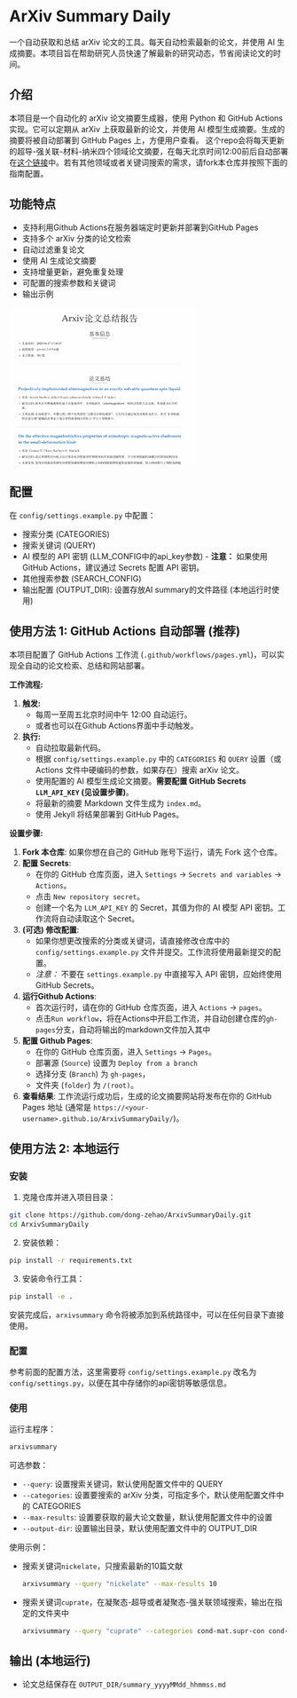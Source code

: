 # ArXiv Summary Daily

一个自动获取和总结 arXiv 论文的工具。每天自动检索最新的论文，并使用 AI 生成摘要。本项目旨在帮助研究人员快速了解最新的研究动态，节省阅读论文的时间。
## 介绍
本项目是一个自动化的 arXiv 论文摘要生成器，使用 Python 和 GitHub Actions 实现。它可以定期从 arXiv 上获取最新的论文，并使用 AI 模型生成摘要。生成的摘要将被自动部署到 GitHub Pages 上，方便用户查看。
这个repo会将每天更新的超导-强关联-材料-纳米四个领域论文摘要，在每天北京时间12:00前后自动部署在[这个链接](https://dong-zehao.github.io/ArxivSummaryDaily/)中。若有其他领域或者关键词搜索的需求，请fork本仓库并按照下面的指南配置。

## 功能特点

- 支持利用Github Actions在服务器端定时更新并部署到GitHub Pages
- 支持多个 arXiv 分类的论文检索
- 自动过滤重复论文
- 使用 AI 生成论文摘要
- 支持增量更新，避免重复处理
- 可配置的搜索参数和关键词
- 输出示例

<img src="img/overview.png" alt="overview" style="zoom: 33%;" />

## 配置

在 `config/settings.example.py` 中配置：

- 搜索分类 (CATEGORIES)
- 搜索关键词 (QUERY)
- AI 模型的 API 密钥 (LLM_CONFIG中的api_key参数) - **注意：** 如果使用 GitHub Actions，建议通过 Secrets 配置 API 密钥。
- 其他搜索参数 (SEARCH_CONFIG)
- 输出配置 (OUTPUT_DIR): 设置存放AI summary的文件路径 (本地运行时使用)

## 使用方法 1: GitHub Actions 自动部署 (推荐)

本项目配置了 GitHub Actions 工作流 (`.github/workflows/pages.yml`)，可以实现全自动的论文检索、总结和网站部署。

**工作流程:**

1.  **触发:**
    *   每周一至周五北京时间中午 12:00 自动运行。
    *   或者也可以在Github Actions界面中手动触发。
2.  **执行:**
    *   自动拉取最新代码。
    *   根据 `config/settings.example.py` 中的 `CATEGORIES` 和 `QUERY` 设置（或 Actions 文件中硬编码的参数，如果存在）搜索 arXiv 论文。
    *   使用配置的 AI 模型生成论文摘要。**需要配置 GitHub Secrets `LLM_API_KEY` (见设置步骤)**。
    *   将最新的摘要 Markdown 文件生成为 `index.md`。
    *   使用 Jekyll 将结果部署到 GitHub Pages。

**设置步骤:**

1.  **Fork 本仓库**: 如果你想在自己的 GitHub 账号下运行，请先 Fork 这个仓库。
2.  **配置 Secrets**:
    *   在你的 GitHub 仓库页面，进入 `Settings` -> `Secrets and variables` -> `Actions`。
    *   点击 `New repository secret`。
    *   创建一个名为 `LLM_API_KEY` 的 Secret，其值为你的 AI 模型 API 密钥。工作流将自动读取这个 Secret。
3.  **(可选) 修改配置**:
    *   如果你想更改搜索的分类或关键词，请直接修改仓库中的 `config/settings.example.py` 文件并提交。工作流将使用最新提交的配置。
    *   *注意：* 不要在 `settings.example.py` 中直接写入 API 密钥，应始终使用 GitHub Secrets。
4.  **运行Github Actions**:
    *   首次运行时，请在你的 GitHub 仓库页面，进入 `Actions` -> `pages`。
    *   点击`Run workflow`，将在Actions中开启工作流，并自动创建仓库的`gh-pages`分支，自动将输出的markdown文件加入其中
4.  **配置 Github Pages**:
    *   在你的 GitHub 仓库页面，进入 `Settings` -> `Pages`。
    *   部署源 (`Source`) 设置为 `Deploy from a branch`
    *   选择分支 (`Branch`) 为 `gh-pages`，
    *   文件夹 (`folder`) 为 `/(root)`。
5.  **查看结果**: 工作流运行成功后，生成的论文摘要网站将发布在你的 GitHub Pages 地址 (通常是 `https://<your-username>.github.io/ArxivSummaryDaily/`)。

## 使用方法 2: 本地运行

### 安装

1. 克隆仓库并进入项目目录：
```bash
git clone https://github.com/dong-zehao/ArxivSummaryDaily.git
cd ArxivSummaryDaily
```

2. 安装依赖：
```bash
pip install -r requirements.txt
```

3. 安装命令行工具：
```bash
pip install -e .
```

安装完成后，`arxivsummary` 命令将被添加到系统路径中，可以在任何目录下直接使用。

### 配置

参考前面的配置方法，这里需要将 `config/settings.example.py` 改名为 `config/settings.py`，以便在其中存储你的api密钥等敏感信息。

### 使用
运行主程序：
```bash
arxivsummary
```

可选参数：
- `--query`: 设置搜索关键词，默认使用配置文件中的 QUERY
- `--categories`: 设置要搜索的 arXiv 分类，可指定多个，默认使用配置文件中的 CATEGORIES
- `--max-results`: 设置要获取的最大论文数量，默认使用配置文件中的设置
- `--output-dir`: 设置输出目录，默认使用配置文件中的 OUTPUT_DIR

使用示例：
- 搜索关键词`nickelate`，只搜索最新的10篇文献
    ```bash
    arxivsummary --query "nickelate" --max-results 10
    ```
- 搜索关键词`cuprate`，在凝聚态-超导或者凝聚态-强关联领域搜索，输出在指定的文件夹中
    ```bash
    arxivsummary --query "cuprate" --categories cond-mat.supr-con cond-mat.str-el --output-dir "./cuprate_summaries"
    ```

## 输出 (本地运行)

- 论文总结保存在 `OUTPUT_DIR/summary_yyyyMMdd_hhmmss.md`

